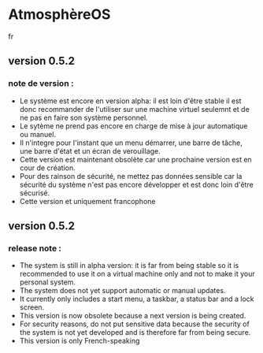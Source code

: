 
# AtmosphèreOS
fr
## version 0.5.2
### note de version :
- Le système est encore en version alpha: il est loin d'être stable il est donc recommander de l'utiliser sur une machine virtuel seulemnt et de ne pas en faire son système personnel.
- Le sytème ne prend pas encore en charge de mise à jour automatique ou manuel.
- Il n'integre pour l'instant que un menu démarrer, une barre de tâche, une barre d'état et un écran de verouillage.
- Cette version est maintenant obsolète car une prochaine version est en cour de création.
- Pour des rainson de sécurité, ne mettez pas données sensible car la sécurité du système n'est pas encore développer et est donc loin d'être sécurisé.
- Cette version et uniquement francophone

## version 0.5.2
### release note :
- The system is still in alpha version: it is far from being stable so it is recommended to use it on a virtual machine only and not to make it your personal system.
- The system does not yet support automatic or manual updates.
- It currently only includes a start menu, a taskbar, a status bar and a lock screen.
- This version is now obsolete because a next version is being created.
- For security reasons, do not put sensitive data because the security of the system is not yet developed and is therefore far from being secure.
- This version is only French-speaking